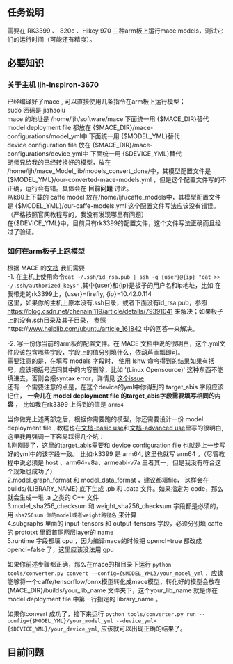 
## 任务说明
需要在 RK3399 、 820c 、Hikey 970 三种arm板上运行mace models，测试它们的运行时间（可能还有精度）。

## 必要知识
### 关于主机 ljh-Inspiron-3670
已经编译好了mace , 可以直接使用几条指令在arm板上运行模型；    
sudo 密码是 jiahaolu        
mace 的地址是 /home/ljh/software/mace   下面统一用 {$MACE_DIR}替代      
model deployment file 都放在 {$MACE_DIR}/mace-configurations/model_yml中  下面统一用 {$MODEL_YML}替代        
device configuration file 放在 {$MACE_DIR}/mace-configurations/device_yml中   下面统一用 {$DEVICE_YML}替代           
胡师兄给我的已经转换好的模型，放在 /home/ljh/mace_Model_lib/models_convert_done/中，其模型配置文件是 {$MODEL_YML}/our-converted-mace-models.yml ，但是这个配置文件写的不正确，运行会有错。具体会在 **目前问题** 讨论。       
从k80上下载的 caffe model 放在/home/ljh/caffe_models中，其模型配置文件是 {$MODEL_YML}/our-caffe-models.yml 这个配置文件写法应该没有错误。（严格按照官网教程写的，我没有发现哪里有问题）       
在{$DEVICE_YML}中，目前只有rk3399的配置文件，这个文件写法正确而且经过了验证。       

### 如何在arm板子上跑模型

根据 MACE 的[文档](https://mace.readthedocs.io/en/latest/user_guide/advanced_usage.html#run-you-model-on-the-embedded-device-arm-linux)
我们需要    
	-1. 在主机上使用命令`cat ~/.ssh/id_rsa.pub | ssh -q {user}@{ip} "cat >> ~/.ssh/authorized_keys"` ,其中{user}和{ip}是板子的用户名和ip地址，比如
  在我带走的rk3399上，{user}=firefly, {ip}=10.42.0.114    
  这里，如果你的主机上原本没有.ssh目录，或者下面没有id_rsa.pub，参照 https://blog.csdn.net/chenaini119/article/details/79391041 来解决；如果板子上的没有.ssh目录及其子目录，
  参照https://www.helplib.com/ubuntu/article_161842 中的回答一来解决。     
  
  -2. 写一份你当前的arm板的配置文件。在 MACE 文档中说的很明白，这个.yml文件应该包含哪些字段，字段上的值分别填什么，依葫芦画瓢即可。    
  需要注意的是，在填写 models 字段时， 使用 lshw 命令得到的结果如果有括号，应该把括号连同其中的内容删除，比如 '(Linux Opensource)' 这种东西不能填进去，否则会报syntax error，详情见 [这个issue](https://github.com/XiaoMi/mace/issues/398)    
  还有一个需要注意的点是，在这个device的yml中你得到的 target_abis 字段应该记住， **一会儿在 model deployment file 的target_abis字段需要填写相同的内容** ， 比如我在rk3399 上得到的值是 `arm64`  
  
 
 当你做完上述两部之后，根据你需要跑的模型，你还需要设计一份 model deployment file , 教程也在[文档-basic use](https://mace.readthedocs.io/en/latest/user_guide/basic_usage.html#create-a-deployment-file-for-your-model)和[文档-advanced use](https://mace.readthedocs.io/en/latest/user_guide/advanced_usage.html#deployment-file)里写的很明白, 这里我再强调一下容易踩得几个坑：     
   1.刚刚提了，这里的target_abis需要和 device configuration file 也就是上一步写好的yml中的该字段一致。 比如rk3399 是 arm64, 这里也就写 arm64 。（尽管教程中说必须是 host 、arm64-v8a、armeabi-v7a 三者其一，但是我没有符合这个规矩也成功了）    
   2.model_graph_format 和 model_data_format ，建议都填file， 这样会在builds/{LIBRARY_NAME} 底下生成 .pb 和 .data 文件。如果指定为 code，那么就会生成一堆 .a 之类的 C++ 文件    
   3.model_sha256_checksum  和 weight_sha256_checksum 字段都是必须的，用 `sha256sum 你的model或者weight路径名` 来计算    
   4.subgraphs 里面的 input-tensors 和 output-tensors 字段，必须分别填 caffe 的 prototxt 里面首尾两层layer的 name    
   5.runtime 字段都填 cpu ，因为编译mace的时候把 opencl=true 都改成 opencl=false 了，这里应该没法用 gpu    
   
  如果你前述步骤都正确，那么在mace的根目录下运行 `python tools/converter.py convert --config={$MODEL_YML}/your_model_yml` ，应该能够将一个caffe/tensorflow/onnx模型转化成mace模型，转化好的模型会放在 {MACE_DIR}/builds/your_lib_name 文件夹下，这个your_lib_name 就是你在model deployment file 中第一行指定的 library_name 。    
  
  如果你convert 成功了，接下来运行 `python tools/converter.py run --config={$MODEL_YML}/your_model_yml --device_yml={$DEVICE_YML}/your_device_yml`, 应该就可以出现正确的结果了。
  
  
  
## 目前问题

